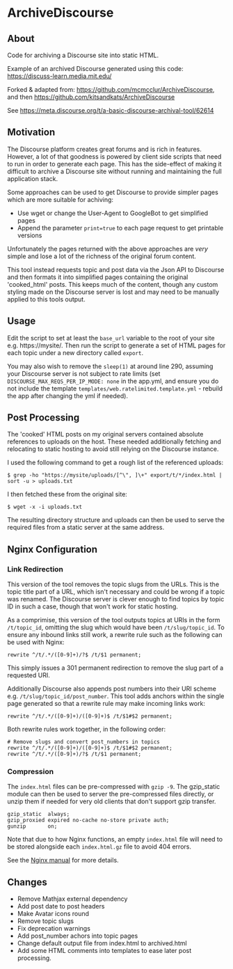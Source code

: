 # ArchiveDiscourse

## About

Code for archiving a Discourse site into static HTML.

Example of an archived Discourse generated using this code: https://discuss-learn.media.mit.edu/

Forked & adapted from: https://github.com/mcmcclur/ArchiveDiscourse, and then https://github.com/kitsandkats/ArchiveDiscourse

See https://meta.discourse.org/t/a-basic-discourse-archival-tool/62614

## Motivation

The Discourse platform creates great forums and is rich in features.  However,
a lot of that goodness is powered by client side scripts that need to run in
order to generate each page.  This has the side-effect of making it difficult to
archive a Discourse site without running and maintaining the full application
stack.

Some approaches can be used to get Discourse to provide simpler pages which are
more suitable for achiving:

- Use wget or change the User-Agent to GoogleBot to get simplified pages
- Append the parameter `print=true` to each page request to get printable versions

Unfortunately the pages returned with the above approaches are _very_ simple and
lose a lot of the richness of the original forum content.

This tool instead requests topic and post data via the Json API to Discourse and
then formats it into simplified pages containing the original 'cooked_html'
posts.  This keeps much of the content, though any custom styling made on the
Discourse server is lost and may need to be manually applied to this tools output.

## Usage

Edit the script to set at least the `base_url` variable to the root of your site
e.g. https://mysite/.  Then run the script to generate a set of HTML pages for
each topic under a new directory called `export`.

You may also wish to remove the `sleep(1)` at around line 290, assuming your
Discourse server is not subject to rate limits (set
`DISCOURSE_MAX_REQS_PER_IP_MODE: none` in the app.yml, and ensure you do not
include the template `templates/web.ratelimited.template.yml` - rebuild the app
after changing the yml if needed).

## Post Processing

The 'cooked' HTML posts on my original servers contained absolute references to
uploads on the host.  These needed additionally fetching and relocating to
static hosting to avoid still relying on the Discourse instance.

I used the following command to get a rough list of the referenced uploads:

    $ grep -ho "https://mysite/uploads/[^\", ]\+" export/t/*/index.html | sort -u > uploads.txt

I then fetched these from the original site:

    $ wget -x -i uploads.txt

The resulting directory structure and uploads can then be used to serve the
required files from a static server at the same address.

## Nginx Configuration

### Link Redirection

This version of the tool removes the topic slugs from the URLs.  This is the topic
title part of a URL, which isn't necessary and could be wrong if a topic was renamed.
The Discourse server is clever enough to find topics by topic ID in such a case,
though that won't work for static hosting.

As a comprimise, this version of the tool outputs topics at URIs in the form
`/t/topic_id`, omitting the slug which would have been `/t/slug/topic_id`.
To ensure any inbound links still work, a rewrite rule such as the following
can be used with Nginx:

    rewrite ^/t/.*/([0-9]+)/?$ /t/$1 permanent;

This simply issues a 301 permanent redirection to remove the slug part of a
requested URI.

Additionally Discourse also appends post numbers into their URI scheme e.g.
`/t/slug/topic_id/post_number`.  This tool adds anchors within the single page
generated so that a rewrite rule may make incoming links work:

    rewrite ^/t/.*/([0-9]+)/([0-9]+)$ /t/$1#$2 permanent;

Both rewrite rules work together, in the following order:

    # Remove slugs and convert post_numbers in topics
    rewrite ^/t/.*/([0-9]+)/([0-9]+)$ /t/$1#$2 permanent;
    rewrite ^/t/.*/([0-9]+)/?$ /t/$1 permanent;

### Compression

The `index.html` files can be pre-compressed with `gzip -9`.  The gzip_static
module can then be used to server the pre-compressed files directly, or unzip
them if needed for very old clients that don't support gzip transfer.

    gzip_static  always;
    gzip_proxied expired no-cache no-store private auth;
    gunzip       on;

Note that due to how Nginx functions, an empty `index.html` file will need to
be stored alongside each `index.html.gz` file to avoid 404 errors.

See the [Nginx manual](http://nginx.org/en/docs/http/ngx_http_gzip_static_module.html)
for more details.



## Changes

- Remove Mathjax external dependency
- Add post date to post headers
- Make Avatar icons round
- Remove topic slugs
- Fix deprecation warnings
- Add post_number achors into topic pages
- Change default output file from index.html to archived.html
- Add some HTML comments into templates to ease later post processing.

